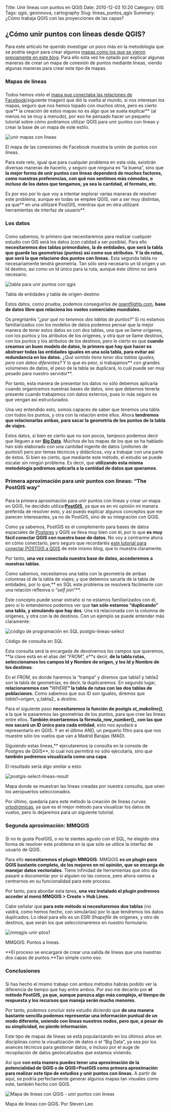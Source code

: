 Title: Unir líneas con puntos en QGIS
Date: 2010-12-03 10:20
Category: GIS
Tags: qgis, geoinnova, cartography
Slug: lineas_puntos_qgis
Summary: ¿Cómo trabaja QGIS con las proyecciones de las capas?

## ¿Cómo unir puntos con líneas desde QGIS?

Para este artículo he querido investigar un poco más en la metodología que se podría seguir para crear algunos [mapas como los que se vieron previamente en este blog](http://geoinnova.org/blog-territorio/qgis-top-5-mapas-alternativos/). Para ello esta vez he optado por explicar algunas maneras de crear un mapa de conexión de puntos mediante líneas, viendo algunas maneras para crear este tipo de mapas.

### Mapas de líneas

### 

Todos hemos visto el [mapa que conectaba las relaciones de Facebook](https://thenextweb.com/wp-content/blogs.dir/1/files/2013/06/107569098.jpg)(siguiente imagen) que dió la vuelta al mundo, si nos interesan los mapas, seguro que nos hemos topado con muchos otros, pero es cierto que** la creación de estos mapas no es algo que se suela explicar** (al menos no se muy a menudo), por eso he pensado hacer un pequeño tutorial sobre cómo podríamos utilizar QGIS para unir puntos con líneas y crear la base de un mapa de este estilo.

![unir mapas con lineas](https://thenextweb.com/wp-content/blogs.dir/1/files/2013/06/107569098.jpg)

El mapa de las conexiones de Facebook muestra la unión de puntos con líneas.

Para este reto, igual que para cualquier problema en esta vida, existirán diversas maneras de hacerlo, y seguro que ninguna es “la buena”, sino que **la mejor forma de unir puntos con líneas dependerá de muchos factores, como nuestras preferencias, con qué nos sentimos más cómodos, o incluso de los datos que tengamos, ya sea la cantidad, el formato, etc.**

Es por eso por lo que voy a intentar explorar varias maneras de resolver este problema, aunque en todas se emplee QGIS, van a ser muy distintas, ya que** en una utilizaré PostGIS, mientras que en otra utilizaré herramientas de interfaz de usuario**.

### Los datos

### 

Como sabemos, lo primero que necesitaremos para realizar cualquier estudio con GIS será los datos (con calidad a ser posible). Para ello **necesitaremos dos tablas primordiales, la de entidades, que será la tabla que guarde las geometrías (puntos) así como sus atributos. Y la de rutas, que será la que relacione dos puntos con líneas.** Esta segunda tabla no necesariamente tendrá geometría. Tan sólo será necesario un Id origen y un Id destino, así como un Id único para la ruta, aunque éste último no será necesario.

![tabla para unir puntos con qgis](http://geoinnova.org/blog-territorio/wp-content/uploads/2016/05/Captura-de-pantalla-2016-05-31-a-las-23.47.04.png)

Tabla de entidades y tabla de origen-destino

Estos datos, como prueba, podemos conseguirlos de [openflights.com](http://openflights.org/data.html), **base de datos libre que relaciona los vuelos comerciales mundiales**.

Os pregntaréis “_¿por qué no tenemos dos tablas de puntos?_” Si no estamos familiarizados con los modelos de datos podemos pensar que la mejor manera de tener estos datos es con dos tablas, una que se llame orígenes, con los puntos y los atributos de los orígenes, y otra que se llame destinos, con los puntos y los atributos de los destinos, pero lo cierto es que **cuando creamos un buen modelo de datos, lo primero que hay que hacer es abstraer todas las entidades iguales en una sola tabla, para evitar así redundancia en los datos.** _¿Qué sentido tiene tener dos tablas iguales, pero con datos diferentes?_ Y lo que es peor, si trabajamos** con grandes volúmenes de datos, el peso de la tabla se duplicará, lo cuál puede ser muy pesado para nuestro servidor**.

Por tanto, esta manera de presentar los datos no sólo debemos aplicarla cuando organicemos nuestras bases de datos, sino que debemos tenerla presente cuando trabajemos con datos externos, pues lo más seguro es que vengan así estructurados.

Una vez entendido esto, somos capaces de saber que tenemos una tabla con todos los puntos, y otra con la relación entre ellos. Ahora **tendremos que relacionarlas ambas, para sacar la geometría de los puntos de la tabla de viajes.**

Estos datos, si bien es cierto que no son pocos, tampoco podemos decir que lleguen a ser [**Big Data**](http://geoinnova.org/blog-territorio/postgre-sql-big-data/). Muchos de los mapas de los que se ha hablado han sido elaborado con una cantidad ingente de datos (¡millones de puntos!) pero por temas técnicos y didácticos, voy a trabajar con una parte de éstos. Si bien es cierto, que mediante este método, el estudio se puede escalar sin ningún problema. Es decir, que **utilizando esta misma metodología podremos aplicarla a la cantidad de datos que queramos**.

### Primera aproximación para unir puntos con líneas: “The PostGIS way”

### 

Para la primera aproximación para unir puntos con líneas y crear un mapa en QGIS, he decidido utilizar[**PostGIS**](http://geoinnova.org/blog-territorio/postgis-la-mejor-opcion-para-el-analisis-espacial/), ya que es en mi opinión mi manera preferida de resolver esto, y así puedo explicar algunos conceptos que me parecen interesantes, ya no de PostGIS, sino de su integración con QGIS.

Como ya sabemos, PostGIS es el complemento para bases de datos espaciales de [Postgres](http://geoinnova.org/blog-territorio/el-secreto-de-las-bases-de-datos-espaciales/) y QGIS se lleva muy bien con él, por lo que **es muy fácil conectar QGIS con nuestra base de datos**. No voy a centrarme ahora en cómo conectarlo, pero seguro que recordaréis [este tutorial para conectar POSTGIS a QGIS](http://geoinnova.org/blog-territorio/tutorial-gis-conectar-postgis-desde-qgis/) de este mismo blog, que lo muestra claramente.

Por tanto, **una vez conectada nuestra base de datos, accederemos a nuestras tablas**.

Como sabemos, necesitamos una tabla con la geometría de ambas columnas id de la tabla de viajes, y que debemos sacarla de la tabla de entidades, por lo que,** en SQL este problema se resolverá fácilmente con una relación reflexiva o “_self join_“**.

Este concepto puede sonar extraño si no estamos familiarizados con él, pero si lo entendemos podemos ver que **tan sólo estamos “duplicando” una tabla, y simulando que hay dos**. Una irá relacionada con la columna de orígenes, y otra con la de destinos. Con un ejemplo se puede entender más claramente:

![código de programación en SQL postgis-líneas-select](http://geoinnova.org/blog-territorio/wp-content/uploads/2016/06/Captura-de-pantalla-2016-06-04-a-las-9.58.00.png)

Código de consulta en SQL

Esta consulta será la encargada de devolvernos los campos que queremos, **la clave está en el alias del “_FROM”, e_**s decir, **de la tabla rutas, seleccionamos los campos Id y Nombre de origen, y los Id y Nombre de los destinos**.

En el _FROM_, es donde haremos la “trampa” y diremos que tabla1 y tabla2 son la tabla de geometrías, es decir, la duplicaremos. En segundo lugar, **relacionaremos con “**_WHERE_**” la tabla de rutas con las dos tablas de poblaciones.** Como sabemos que sus ID son iguales, diremos que _tabla1=origen_, y_tabla2_ a _destino_.

Para el siguiente paso **necesitaremos la función de postgis _st_makeline()_**, a la que le pasaremos las geometrías de los puntos, para que cree las líneas entre ellos. **También insertaremos la fórmula_row_number()_ con las que nos sacará un ID único para cada entidad**, esto nos ayudará a representarlo en QGIS. Y en el último AND, un pequeño filtro para que nos muestre sólo los vuelos que van a Madrid Barajas (MAD).

Siguiendo estas líneas,** ejecutaremos la consulta en la consola de Postgres de QGIS**, lo cual nos permitirá no sólo ejecutarla, sino que **también podremos visualizarla como una capa**.

El resultado sería algo similar a esto:

![postgis-select-líneas-result](http://geoinnova.org/blog-territorio/wp-content/uploads/2016/06/Captura-de-pantalla-2016-06-04-a-las-10.03.28-1024x549.png)

Mapa donde se muestran las líneas creadas por nuestra consulta, que unen los aeropuertos seleccionados.

Por último, quedaría para este método la creación de líneas curvas [ortodrómicas](https://es.wikipedia.org/wiki/Ortodr%C3%B3mica), ya que es el mejor método para visualizar los datos de vuelos, pero lo dejaremos para un siguiente tutorial.

### Segunda aproximación: MMQGIS

### 

Si no te gusta PostGIS, o no te sientes agusto con el SQL, he elegido otra forma de resolver este problema en la que sólo se utilice la interfaz de usuario de QGIS.

Para ello **necesitaremos el plugin MMQGIS**. MMQGIS **es un plugin para QGIS bastante completo, de los mejores en mi opinión, que se encarga de manejar datos vectoriales.** Tiene infinidad de herramientas que otro día pasaré a documentar por si alguien no las conoce, pero ahora vamos a centrarnos en su funcionalidad para este proceso.

Por tanto, para abordar esta tarea, **una vez instalado el plugin podremos acceder al menú MMQGIS &gt; Create &gt; Hub Lines**.

Cabe señalar que **para este método sí necesitaremos dos tablas** (no valdrá, como hemos hecho, con simularlas) por lo que tendremos los datos duplicados. Lo ideal para ello es un _ESRI Shapefile_ de orígenes, y otro de destinos, que serán los que seleccionaremos en nuestro formulario.

![mmqgis-unir-ptos1](http://geoinnova.org/blog-territorio/wp-content/uploads/2016/06/Captura-de-pantalla-2016-06-01-a-las-0.17.31.png)

MMQGIS: Puntos a líneas.

**El proceso se encargará de crear una salida de líneas que una nuestras dos capas de puntos.**Tan simple como eso.

### Conclusiones

### 

Si has hecho el mismo trabajo con ambos métodos habrás podido ver la diferencia de tiempo que hay entre ambos. Por eso me decanto por **el método PostGIS, ya que, aunque parezca algo más complejo, el tiempo de respuesta y los recursos que maneja serán mucho menores**.

Por tanto, podemos concluir este estudio diciendo que **de una manera bastante sencilla podemos representar una información puntual de un modo diferente, uniendo con líneas nuestros nodos, pero que, a pesar de su simplicidad, no pierde información**.

Este tipo de mapas de líneas se está popularizando en los últimos años en disciplinas como la visualización de datos o el “Big Data”, ya sea por los avances técnicos para gestionar datos, o incluso por el auge de recopilación de datos geolocalizados que estamos viviendo.

Así que **con esta manera puedes tener una aproximación de la potencialidad de QGIS o de QGIS+PostGIS como primera aproximación para realizar este tipo de estudios y unir puntos con líneas.** A partir de aquí, se podría perfectamente generar algunos mapas tan visuales como este, también hecho con QGIS.

![Mapa de líneas con QGIS - unir puntos con líneas](http://geoinnova.org/blog-territorio/wp-content/uploads/2016/06/li%CC%81neas_demo-1024x418.png)

Mapa de líneas con QGIS. Por Steven Lee.